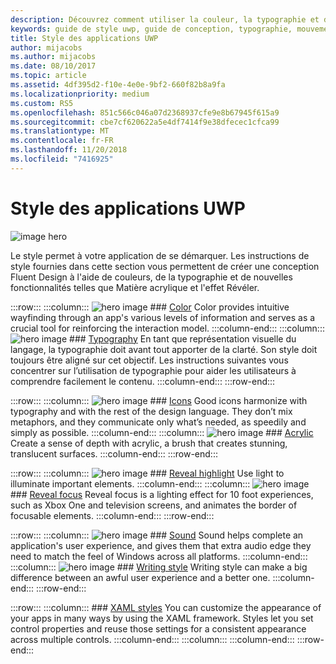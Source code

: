 ```yaml
---
description: Découvrez comment utiliser la couleur, la typographie et des icônes pour définir la personnalité de votre application UWP avec le guide de style UWP.
keywords: guide de style uwp, guide de conception, typographie, mouvement, son, développement d’applications
title: Style des applications UWP
author: mijacobs
ms.author: mijacobs
ms.date: 08/10/2017
ms.topic: article
ms.assetid: 4df395d2-f10e-4e0e-9bf2-660f82b8a9fa
ms.localizationpriority: medium
ms.custom: RS5
ms.openlocfilehash: 851c566c046a07d2368937cfe9e8b67945f615a9
ms.sourcegitcommit: cbe7cf620622a5e4df7414f9e38dfecec1cfca99
ms.translationtype: MT
ms.contentlocale: fr-FR
ms.lasthandoff: 11/20/2018
ms.locfileid: "7416925"
---
```

# <a name="style-for-uwp-apps"></a>Style des applications UWP

![image hero](images/header-style.svg)

Le style permet à votre application de se démarquer. Les instructions de style fournies dans cette section vous permettent de créer une conception Fluent Design à l'aide de couleurs, de la typographie et de nouvelles fonctionnalités telles que Matière acrylique et l'effet Révéler.

:::row:::
    :::column:::
        ![hero image](images/header-color.svg)
        ### [Color](color.md)
        Color provides intuitive wayfinding through an app's various levels of information and serves as a crucial tool for reinforcing the interaction model.
    :::column-end:::
    :::column:::
        ![hero image](images/header-typography.svg)
        ### [Typography](typography.md)
       En tant que représentation visuelle du langage, la typographie doit avant tout apporter de la clarté. Son style doit toujours être aligné sur cet objectif. Les instructions suivantes vous concentrer sur l’utilisation de typographie pour aider les utilisateurs à comprendre facilement le contenu. 
    :::column-end:::
:::row-end:::

:::row:::
    :::column:::
        ![hero image](images/header-icons.svg)
        ### [Icons](icons.md)
        Good icons harmonize with typography and with the rest of the design language. They don’t mix metaphors, and they communicate only what’s needed, as speedily and simply as possible.
    :::column-end:::
    :::column:::
        ![hero image](images/header-acrylic.svg)
        ### [Acrylic](acrylic.md)
        Create a sense of depth with acrylic, a brush that creates stunning, translucent surfaces.
    :::column-end:::
:::row-end:::

:::row:::
    :::column:::
        ![hero image](images/header-reveal-highlight.svg)
        ### [Reveal highlight](reveal.md)
        Use light to illuminate important elements.
    :::column-end:::
    :::column:::
        ![hero image](images/header-reveal-focus.svg)
        ### [Reveal focus](reveal-focus.md)
        Reveal focus is a lighting effect for 10 foot experiences, such as Xbox One and television screens, and animates the border of focusable elements.
    :::column-end:::
:::row-end:::

:::row:::
    :::column:::
        ![hero image](images/header-sound.svg)
        ### [Sound](sound.md)
        Sound helps complete an application's user experience, and gives them that extra audio edge they need to match the feel of Windows across all platforms.
    :::column-end:::
    :::column:::
        ![hero image](images/header-writing-style.gif)
        ### [Writing style](writing-style.md)
        Writing style can make a big difference between an awful user experience and a better one.
    :::column-end:::
:::row-end:::

:::row:::
    :::column:::
        ### [XAML styles](../controls-and-patterns/xaml-styles.md)
        You can customize the appearance of your apps in many ways by using the XAML framework. Styles let you set control properties and reuse those settings for a consistent appearance across multiple controls.
    :::column-end:::
    :::column:::
    :::column-end:::
:::row-end:::
